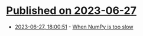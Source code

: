 # [Published on 2023-06-27](index.md)

* [2023-06-27, 18:00:51](https://lobste.rs/s/xvbjol/when_numpy_is_too_slow) - [When NumPy is too slow](https://pythonspeed.com/articles/numpy-is-slow/)
